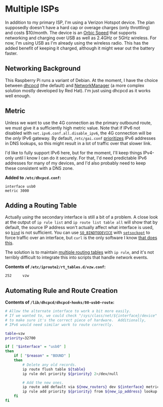 # Multiple ISPs

In addition to my primary ISP, I'm using a Verizon Hotspot device.  The plan supposedly doesn't
have a hard cap or overage charges (only throttling) and costs $10/month.  The device is an
[Orbic Speed](https://www.verizon.com/internet-devices/verizon-orbic-speed-mobile-hotspot/)
that supports networking and charging over USB as well as 2.4GHz or 5GHz wireless.
For now, I'm using USB as I'm already using the wireless radio.  This has the added benefit
of keeping it charged, although it might wear out the battery faster.

## Networking Background

This Raspberry Pi runs a variant of Debian.  At the moment, I have the choice between
[dhcpcd](https://roy.marples.name/projects/dhcpcd) (the default) and [NetworkManager](https://wiki.debian.org/NetworkManager)
(a more complex solution mostly developed by Red Hat).  I'm just using dhcpcd as it works well enough.

## Metric

Unless we want to use the 4G connection as the primary outbound route, we must give it a
sufficiently high metric value.  Note that if IPv6 not disabled with `net.ipv6.conf.all.disable_ipv6`,
the 4G connection will be the *only* IPv6 gateway.  By default, `/etc/gai.conf` [prioritizes](https://askubuntu.com/a/38468)
IPv6 addresses in DNS lookups, so this might result in a lot of traffic over that slower link.

I'd like to fully support IPv6 here, but for the moment, I'll keep things IPv4-only until I know
I can do it securely.  For that, I'd need predictable IPv6 addresses for many of my devices, and
I'd also probably need to keep these consistent with a DNS zone.

**Added to `/etc/dhcpcd.conf`:**
```
interface usb0
metric 3000
```

## Adding a Routing Table

Actually *using* the secondary interface is still a bit of a problem.  A close look at the output
of `ip rule list` and `ip route list table all` will show that by default, the source IP address
won't actually affect what interface is used, so [`bind`](https://man7.org/linux/man-pages/man2/bind.2.html)
is not sufficient.  You can use [`SO_BINDTODEVICE`](https://man7.org/linux/man-pages/man7/socket.7.html#:~:text=since%20Linux%204.6.-,SO_BINDTODEVICE,-Bind%20this%20socket)
with [`setsockopt`](https://man7.org/linux/man-pages/man2/setsockopt.2.html) to force traffic
over an interface, but `curl` is the only software I know [that does this](https://github.com/curl/curl/blob/2683de3078eadc86d9b182e7417f4ee75a247e2c/lib/cf-socket.c#L448-L469).

The solution is to maintain [multiple routing tables](https://tldp.org/HOWTO/Adv-Routing-HOWTO/lartc.rpdb.multiple-links.html)
with `ip rule`, and it's not terribly difficult to integrate this into scripts that handle
network events.

**Contents of `/etc/iproute2/rt_tables.d/vzw.conf`:**
```
252     vzw
```

## Automating Rule and Route Creation

**Contents of `/lib/dhcpcd/dhcpcd-hooks/80-usb0-route`:**
```bash
# Allow the alternate interface to work a bit more easily.
# If we wanted to, we could check "/sys/class/net/${interface}/device"
# to make sure it's the correct piece of hardware.  Additionally,
# IPv6 would need similar work to route correctly.

table=vzw
priority=32700

if [ "$interface" = "usb0" ]
then
    if [ "$reason" = "BOUND" ]
    then
        # Delete any old records.
        ip route flush table ${table}
        ip rule del priority ${priority} 2>/dev/null

        # Add the new ones.
        ip route add default via ${new_routers} dev ${interface} metric ${ifmetric} mtu ${new_interface_mtu} table ${table}
        ip rule add priority ${priority} from ${new_ip_address} lookup ${table}
    fi
fi
```
